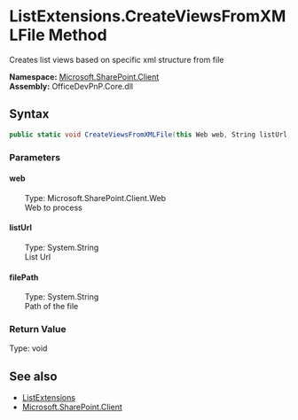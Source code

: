 # ListExtensions.CreateViewsFromXMLFile Method  
 Creates list views based on specific xml structure from file   

**Namespace:** [Microsoft.SharePoint.Client](Microsoft.SharePoint.Client.md)  
**Assembly:** OfficeDevPnP.Core.dll  
## Syntax
```C#
public static void CreateViewsFromXMLFile(this Web web, String listUrl, String filePath)
```
### Parameters
#### web  
&emsp;&emsp;Type: Microsoft.SharePoint.Client.Web  
&emsp;&emsp;Web to process  

  

#### listUrl  
&emsp;&emsp;Type: System.String  
&emsp;&emsp;List Url  

  

#### filePath  
&emsp;&emsp;Type: System.String  
&emsp;&emsp;Path of the file  

  

### Return Value
Type: void  

## See also
- [ListExtensions](Microsoft.SharePoint.Client.ListExtensions.md) 
- [Microsoft.SharePoint.Client](Microsoft.SharePoint.Client.md) 
